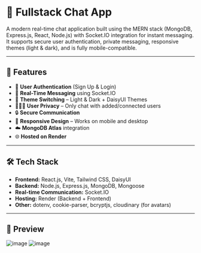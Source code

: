 # 💬 Fullstack Chat App

A modern real-time chat application built using the MERN stack (MongoDB, Express.js, React, Node.js) with Socket.IO integration for instant messaging. It supports secure user authentication, private messaging, responsive themes (light & dark), and is fully mobile-compatible.

---

## 🚀 Features

- 🔐 **User Authentication** (Sign Up & Login)
- 💬 **Real-Time Messaging** using Socket.IO
- 🌙 **Theme Switching** – Light & Dark + DaisyUI Themes
- 🧑‍🤝‍🧑 **User Privacy** – Only chat with added/connected users
- 🔒 **Secure Communication**
- 📱 **Responsive Design** – Works on mobile and desktop
- ☁️ **MongoDB Atlas** integration
- 🌐 **Hosted on Render**

---

## 🛠 Tech Stack

- **Frontend:** React.js, Vite, Tailwind CSS, DaisyUI
- **Backend:** Node.js, Express.js, MongoDB, Mongoose
- **Real-time Communication:** Socket.IO
- **Hosting:** Render (Backend + Frontend)
- **Other:** dotenv, cookie-parser, bcryptjs, cloudinary (for avatars)

---

## 📸 Preview

![image](https://github.com/user-attachments/assets/79fa51d4-a7d0-4e00-85b7-3b7afb38902a) ![image](https://github.com/user-attachments/assets/7fe08353-7e93-4b2c-b2b4-d2c9d7a847c8)

